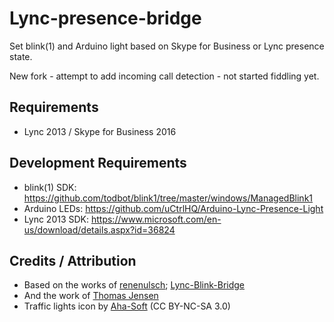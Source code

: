 # Lync-presence-bridge
Set blink(1) and Arduino light based on Skype for Business or Lync presence state.

New fork - attempt to add incoming call detection - not started fiddling yet. 

## Requirements
* Lync 2013 / Skype for Business 2016

## Development Requirements
* blink(1) SDK: https://github.com/todbot/blink1/tree/master/windows/ManagedBlink1
* Arduino LEDs: https://github.com/uCtrlHQ/Arduino-Lync-Presence-Light
* Lync 2013 SDK: https://www.microsoft.com/en-us/download/details.aspx?id=36824

## Credits / Attribution
* Based on the works of [renenulsch](https://github.com/renenulsch); [Lync-Blink-Bridge](https://github.com/renenulsch/Lync-Blink-Bridge)
* And the work of [Thomas Jensen](https://uctrl.io/@hebron)
* Traffic lights icon by [Aha-Soft](http://www.aha-soft.com) (CC BY-NC-SA 3.0)
